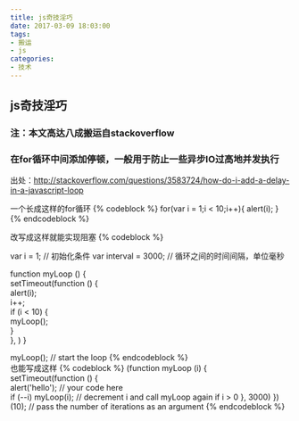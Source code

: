 ```yaml
---
title: js奇技淫巧
date: 2017-03-09 18:03:00
tags:
- 搬运
- js
categories:
- 技术
---
```


## js奇技淫巧

###  注：本文高达八成搬运自stackoverflow

### 在for循环中间添加停顿，一般用于防止一些异步IO过高地并发执行
出处：http://stackoverflow.com/questions/3583724/how-do-i-add-a-delay-in-a-javascript-loop

<!-- More -->

一个长成这样的for循环
{% codeblock %}
for(var i = 1;i < 10;i++){
	alert(i);
}
{% endcodeblock %}  

改写成这样就能实现阻塞
{% codeblock %}

var i = 1;                      //  初始化条件
var interval = 3000;            //  循环之间的时间间隔，单位毫秒

function myLoop () {           
   setTimeout(function () {    
      alert(i);             
      i++;                   
      if (i < 10) {            
         myLoop();             
      }                        
   }, )
}

myLoop();                      //  start the loop
{% endcodeblock %}  
也能写成这样
{% codeblock %}
(function myLoop (i) {          
   setTimeout(function () {   
      alert('hello');          //  your code here                
      if (--i) myLoop(i);      //  decrement i and call myLoop again if i > 0
   }, 3000)
})(10);                        //  pass the number of iterations as an argument
{% endcodeblock %}  